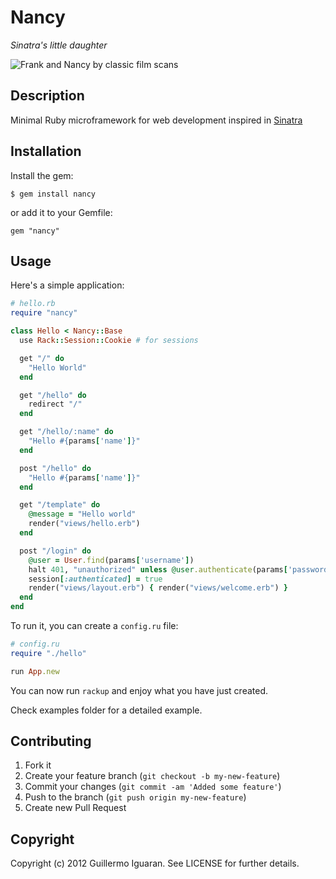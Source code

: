 # Nancy
_Sinatra's little daughter_

![Frank and Nancy by classic film scans](http://farm6.staticflickr.com/5212/5386187897_e3155cec68.jpg)

## Description

Minimal Ruby microframework for web development inspired in [Sinatra](http://www.sinatrarb.com/)

## Installation

Install the gem:

    $ gem install nancy

or add it to your Gemfile:

    gem "nancy"

## Usage

Here's a simple application:

```ruby
# hello.rb
require "nancy"

class Hello < Nancy::Base
  use Rack::Session::Cookie # for sessions

  get "/" do
    "Hello World"
  end

  get "/hello" do
    redirect "/"
  end

  get "/hello/:name" do
    "Hello #{params['name']}"
  end

  post "/hello" do
    "Hello #{params['name']}"
  end

  get "/template" do
    @message = "Hello world"
    render("views/hello.erb")
  end

  post "/login" do
    @user = User.find(params['username'])
    halt 401, "unauthorized" unless @user.authenticate(params['password'])
    session[:authenticated] = true
    render("views/layout.erb") { render("views/welcome.erb") }
  end
end
```

To run it, you can create a `config.ru` file:

``` ruby
# config.ru
require "./hello"

run App.new
```

You can now run `rackup` and enjoy what you have just created.

Check examples folder for a detailed example.

## Contributing

1. Fork it
2. Create your feature branch (`git checkout -b my-new-feature`)
3. Commit your changes (`git commit -am 'Added some feature'`)
4. Push to the branch (`git push origin my-new-feature`)
5. Create new Pull Request


## Copyright

Copyright (c) 2012 Guillermo Iguaran. See LICENSE for
further details.
